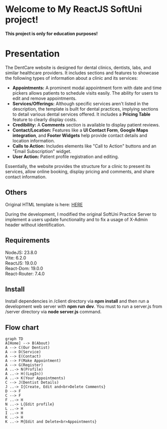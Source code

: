# Welcome to My ReactJS SoftUni project!

**This project is only for education purposes!**


# Presentation

The DentCare website is designed for dental clinics, dentists, labs, and similar healthcare providers. It includes sections and features to showcase the following types of information about a clinic and its services:

-   **Appointments:** A prominent modal appointment form with date and time pickers allows patients to schedule visits easily. The ability for users to edit and remove appointments.
-   **Services/Offerings:** Although specific services aren't listed in the description, the template is built for dental practices, implying sections to detail various dental services offered. It includes a **Pricing Table** feature to clearly display costs.
-   **Credibility:** A **Comments** section is available to display patient reviews.
-   **Contact/Location:** Features like a **UI Contact Form**, **Google Maps integration**, and **Footer Widgets** help provide contact details and location information.
-   **Calls to Action:** Includes elements like "Call to Action" buttons and an "Email Subscription" widget.
-   **User Action:** Patient profile registration and editing.

Essentially, the website provides the structure for a clinic to present its services, allow online booking, display pricing and comments, and share contact information.

## Others

Original HTML template is here: [HERE](https://www.free-css.com/free-css-templates/page287/dentcare)

During the development, I modified the original SoftUni Practice Server to implement a users update functionality and to fix a usage of X-Admin header without identification.

## Requirements

NodeJS: 23.8.0  
Vite: 6.2.0  
ReactJS: 19.0.0  
React-Dom: 19.0.0  
React-Router: 7.4.0  

## Install

Install dependencies in /client directory via **npm install** and then run a development web server with **npm run dev**. You must to run a server.js from /server directory via **node server.js** command.

## Flow chart

```mermaid
graph TD
A[Home] --> B(About)
A --> C(Our Dentist)
A --> D(Service)
A --> E(Contact)
A --> F(Make Appointment)
A --> G(Register)
A ..-> N(Profile)
A ..-> H((LogIn))
A ..-> K(Your Appointments)
C --> J(Dentist Details)
J ..-> I{Create, Edit and<br>Delete Comments}
D --> F
C --> F
F ..-> H
N ..-> L{Edit profile}
L ..-> H
I ..-> H
K ..-> H
K ..-> M{Edit and Delete<br>Appointments}
```